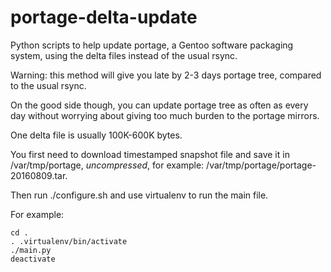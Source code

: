 portage-delta-update
=====================

Python scripts to help update portage, a Gentoo software packaging system,
using the delta files instead of the usual rsync.

Warning: this method will give you late by 2-3 days portage tree, compared
to the usual rsync.

On the good side though, you can update portage tree as often as every day
without worrying about giving too much burden to the portage mirrors.

One delta file is usually 100K-600K bytes.

You first need to download timestamped snapshot file and save it in
/var/tmp/portage, *uncompressed*, for example:
/var/tmp/portage/portage-20160809.tar.

Then run ./configure.sh and use virtualenv to run the main file.

For example:

    cd .
    . .virtualenv/bin/activate
    ./main.py
    deactivate
